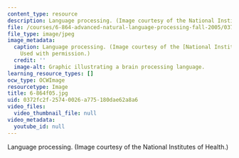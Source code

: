```yaml
---
content_type: resource
description: Language processing. (Image courtesy of the National Institutes of Health.)
file: /courses/6-864-advanced-natural-language-processing-fall-2005/0372fc2f25740026a775180dae62a8a6_6-864f05.jpg
file_type: image/jpeg
image_metadata:
  caption: Language processing. (Image courtesy of the [National Institutes of Health](http://www.nih.gov/).
    Used with permission.)
  credit: ''
  image-alt: Graphic illustrating a brain processing language.
learning_resource_types: []
ocw_type: OCWImage
resourcetype: Image
title: 6-864f05.jpg
uid: 0372fc2f-2574-0026-a775-180dae62a8a6
video_files:
  video_thumbnail_file: null
video_metadata:
  youtube_id: null
---
```

Language processing. (Image courtesy of the National Institutes of Health.)


